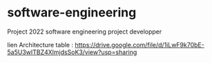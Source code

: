 # software-engineering
Project 2022 software engineering
project developper

lien Architecture table : https://drive.google.com/file/d/1iLwF9k70bE-5a5U3wITBZ4XlmjdsSoK3/view?usp=sharing

